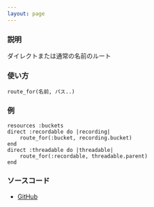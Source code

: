 ```yaml
---
layout: page
---
```


### 説明

ダイレクトまたは通常の名前のルート

### 使い方

    route_for(名前, パス..)

### 例

    resources :buckets
    direct :recordable do |recording|
        route_for(:bucket, recording.bucket)
    end
    direct :threadable do |threadable|
        route_for(:recordable, threadable.parent)
    end

### ソースコード

- [GitHub](https://github.com/rails/rails/blob/984c3ef2775781d47efa9f541ce570daa2434a80/actionpack/lib/action_dispatch/routing/url_for.rb#L213)
